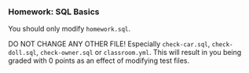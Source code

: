 ### Homework: SQL Basics

You should only modify `homework.sql`.

DO NOT CHANGE ANY OTHER FILE! Especially `check-car.sql`, `check-doll.sql`, `check-owner.sql` or `classroom.yml`. This will result in you being graded with 0 points as an effect of modifying test
files.
